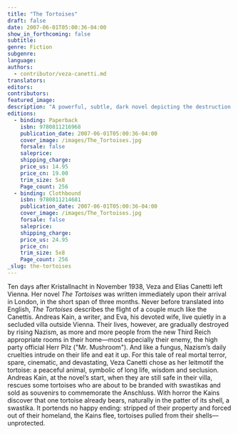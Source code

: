 ```yaml
---
title: "The Tortoises"
draft: false
date: 2007-06-01T05:00:36-04:00
show_in_forthcoming: false
subtitle:
genre: Fiction
subgenre:
language:
authors:
  - contributor/veza-canetti.md
translators:
editors:
contributors:
featured_image:
description: "A powerful, subtle, dark novel depicting the destruction of Austrian Jews, never before published in English. "
editions:
  - binding: Paperback
    isbn: 9780811216968
    publication_date: 2007-06-01T05:00:36-04:00
    cover_image: /images/The_Tortoises.jpg
    forsale: false
    saleprice:
    shipping_charge:
    price_us: 14.95
    price_cn: 19.00
    trim_size: 5x8
    Page_count: 256
  - binding: Clothbound
    isbn: 9780811214681
    publication_date: 2007-06-01T05:00:36-04:00
    cover_image: /images/The_Tortoises.jpg
    forsale: false
    saleprice:
    shipping_charge:
    price_us: 24.95
    price_cn:
    trim_size: 5x8
    Page_count: 256
_slug: the-tortoises
---
```


Ten days after Kristallnacht in November 1938, Veza and Elias Canetti left Vienna. Her novel _The Tortoises_ was written immediately upon their arrival in London, in the short span of three months. Never before translated into English, _The Tortoises_ describes the flight of a couple much like the Canettis. Andreas Kain, a writer, and Eva, his devoted wife, live quietly in a secluded villa outside Vienna. Their lives, however, are gradually destroyed by rising Nazism, as more and more people from the new Third Reich appropriate rooms in their home––most especially their enemy, the high party official Herr Pilz ("Mr. Mushroom"). And like a fungus, Nazism’s daily cruelties intrude on their life and eat it up. For this tale of real mortal terror, spare, cinematic, and devastating, Veza Canetti chose as her leitmotif the tortoise: a peaceful animal, symbolic of long life, wisdom and seclusion. Andreas Kain, at the novel’s start, when they are still safe in their villa, rescues some tortoises who are about to be branded with swastikas and sold as souvenirs to commemorate the Anschluss. With horror the Kains discover that one tortoise already bears, naturally in the patter of its shell, a swastika. It portends no happy ending: stripped of their property and forced out of their homeland, the Kains flee, tortoises pulled from their shells––unprotected.

